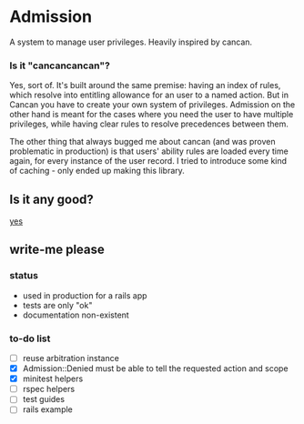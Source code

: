 # Admission
A system to manage user privileges. Heavily inspired by cancan.

### Is it "cancancancan"?
Yes, sort of. It's built around the same premise: having an index of rules, which resolve into entitling allowance for an user to a named action. But in Cancan you have to create your own system of privileges. Admission on the other hand is meant for the cases where you need the user to have multiple privileges, while having clear rules to resolve precedences between them.

The other thing that always bugged me about cancan (and was proven problematic in production) is that users' ability rules are loaded every time again, for every instance of the user record. I tried to introduce some kind of caching - only ended up making this library.       

## Is it any good?
[yes](https://news.ycombinator.com/item?id=3067434)

## write-me please
### status 
* used in production for a rails app
* tests are only "ok"
* documentation non-existent

### to-do list
- [ ] reuse arbitration instance
- [x] Admission::Denied must be able to tell the requested action and scope
- [x] minitest helpers
- [ ] rspec helpers
- [ ] test guides
- [ ] rails example
